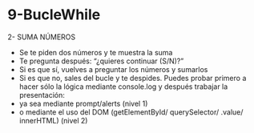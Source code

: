 # 9-BucleWhile

2- SUMA NÚMEROS
- Se te piden dos números y te muestra la suma
- Te pregunta después: “¿quieres continuar (S/N)?”
- Si es que sí, vuelves a preguntar los números y sumarlos
- Si es que no, sales del bucle y te despides.
Puedes probar primero a hacer sólo la lógica mediante console.log y después trabajar la presentación:
- ya sea mediante prompt/alerts (nivel 1)
- o mediante el uso del DOM (getElementById/ querySelector/ .value/ innerHTML) (nivel 2)
